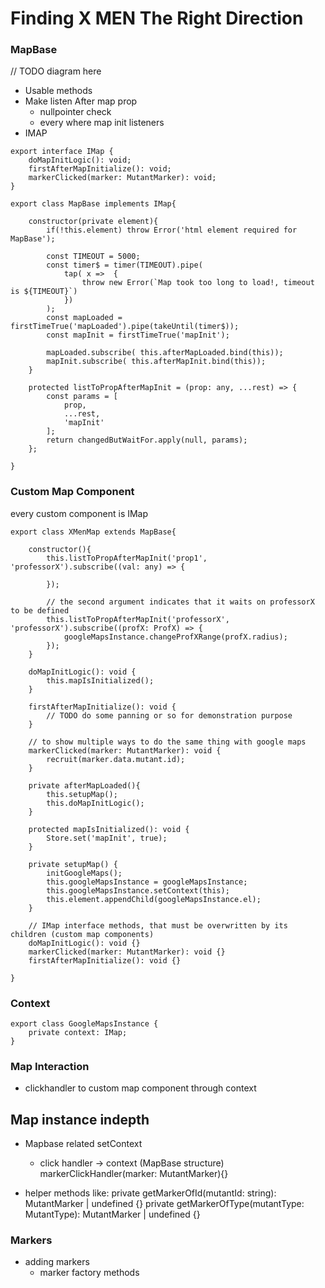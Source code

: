 

# Finding  X MEN The Right Direction

### MapBase

// TODO diagram here

- Usable methods
- Make listen After map prop
    - nullpointer check
    - every where map init listeners
- IMAP

```
export interface IMap {
    doMapInitLogic(): void;
    firstAfterMapInitialize(): void;
    markerClicked(marker: MutantMarker): void;
}

export class MapBase implements IMap{

    constructor(private element){
        if(!this.element) throw Error('html element required for MapBase');

        const TIMEOUT = 5000;
        const timer$ = timer(TIMEOUT).pipe(
            tap( x =>  {
                throw new Error(`Map took too long to load!, timeout is ${TIMEOUT}`)
            })
        );
        const mapLoaded = firstTimeTrue('mapLoaded').pipe(takeUntil(timer$));
        const mapInit = firstTimeTrue('mapInit');

        mapLoaded.subscribe( this.afterMapLoaded.bind(this));
        mapInit.subscribe( this.afterMapInit.bind(this));
    }

    protected listToPropAfterMapInit = (prop: any, ...rest) => {
        const params = [
            prop,
            ...rest,
            'mapInit'
        ];
        return changedButWaitFor.apply(null, params);
    };

}
```


### Custom Map Component
every custom component is IMap

```
export class XMenMap extends MapBase{

    constructor(){
        this.listToPropAfterMapInit('prop1', 'professorX').subscribe((val: any) => {
            
        });

        // the second argument indicates that it waits on professorX to be defined
        this.listToPropAfterMapInit('professorX', 'professorX').subscribe((profX: ProfX) => {
            googleMapsInstance.changeProfXRange(profX.radius);
        });
    }

    doMapInitLogic(): void {
        this.mapIsInitialized();
    }

    firstAfterMapInitialize(): void {
        // TODO do some panning or so for demonstration purpose
    }

    // to show multiple ways to do the same thing with google maps
    markerClicked(marker: MutantMarker): void {
        recruit(marker.data.mutant.id);
    }

    private afterMapLoaded(){
        this.setupMap();
        this.doMapInitLogic();
    }

    protected mapIsInitialized(): void {
        Store.set('mapInit', true);
    }

    private setupMap() {
        initGoogleMaps();
        this.googleMapsInstance = googleMapsInstance;
        this.googleMapsInstance.setContext(this);
        this.element.appendChild(googleMapsInstance.el);
    }

    // IMap interface methods, that must be overwritten by its children (custom map components)
    doMapInitLogic(): void {}
    markerClicked(marker: MutantMarker): void {}
    firstAfterMapInitialize(): void {}

}
```


### Context
```
export class GoogleMapsInstance {
    private context: IMap;
}
```


### Map Interaction
- clickhandler to custom map component through context


## Map instance  indepth
- Mapbase related setContext
    - click handler -> context (MapBase structure)
    markerClickHandler(marker: MutantMarker){}

 - helper methods like:
    private getMarkerOfId(mutantId: string): MutantMarker | undefined {}
    private getMarkerOfType(mutantType: MutantType): MutantMarker | undefined {}


    
### Markers
- adding markers
    - marker factory methods
    
    

    

